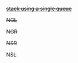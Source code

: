 ~~[stack using a single queue](https://www.geeksforgeeks.org/implement-a-stack-using-single-queue/)~~

~~NGL~~

~~NGR~~

~~NSR~~

~~NSL~~